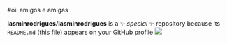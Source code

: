 #oii amigos e amigas


**iasminrodrigues/iasminrodrigues** is a ✨ _special_ ✨ repository because its `README.md` (this file) appears on your GitHub profile
![](https://media.tenor.com/MFkDshpErfMAAAAM/gjirlfriend.gif)
